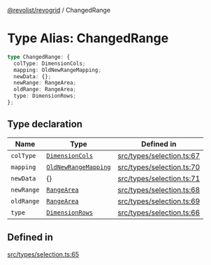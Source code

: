 [@revolist/revogrid](README.md) / ChangedRange

# Type Alias: ChangedRange

```ts
type ChangedRange: {
  colType: DimensionCols;
  mapping: OldNewRangeMapping;
  newData: {};
  newRange: RangeArea;
  oldRange: RangeArea;
  type: DimensionRows;
};
```

## Type declaration

| Name | Type | Defined in |
| ------ | ------ | ------ |
| `colType` | [`DimensionCols`](TypeAlias.DimensionCols.md) | [src/types/selection.ts:67](https://github.com/revolist/revogrid/blob/a649ddca5a4a20f5f68ee92610066873d77a049a/src/types/selection.ts#L67) |
| `mapping` | [`OldNewRangeMapping`](TypeAlias.OldNewRangeMapping.md) | [src/types/selection.ts:70](https://github.com/revolist/revogrid/blob/a649ddca5a4a20f5f68ee92610066873d77a049a/src/types/selection.ts#L70) |
| `newData` | \{\} | [src/types/selection.ts:71](https://github.com/revolist/revogrid/blob/a649ddca5a4a20f5f68ee92610066873d77a049a/src/types/selection.ts#L71) |
| `newRange` | [`RangeArea`](TypeAlias.RangeArea.md) | [src/types/selection.ts:68](https://github.com/revolist/revogrid/blob/a649ddca5a4a20f5f68ee92610066873d77a049a/src/types/selection.ts#L68) |
| `oldRange` | [`RangeArea`](TypeAlias.RangeArea.md) | [src/types/selection.ts:69](https://github.com/revolist/revogrid/blob/a649ddca5a4a20f5f68ee92610066873d77a049a/src/types/selection.ts#L69) |
| `type` | [`DimensionRows`](TypeAlias.DimensionRows.md) | [src/types/selection.ts:66](https://github.com/revolist/revogrid/blob/a649ddca5a4a20f5f68ee92610066873d77a049a/src/types/selection.ts#L66) |

## Defined in

[src/types/selection.ts:65](https://github.com/revolist/revogrid/blob/a649ddca5a4a20f5f68ee92610066873d77a049a/src/types/selection.ts#L65)
